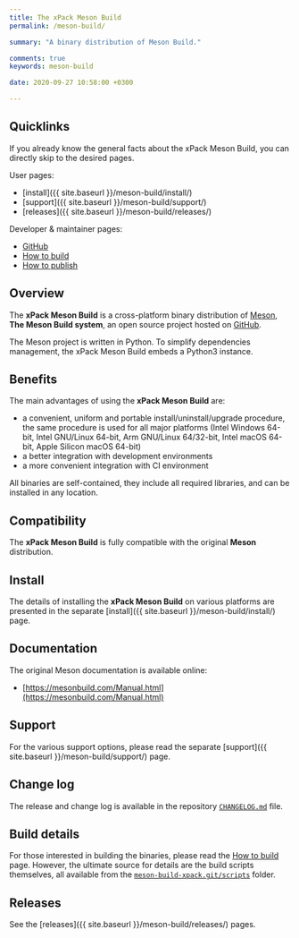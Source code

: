 ```yaml
---
title: The xPack Meson Build
permalink: /meson-build/

summary: "A binary distribution of Meson Build."

comments: true
keywords: meson-build

date: 2020-09-27 10:58:00 +0300

---
```


## Quicklinks

If you already know the general facts about the xPack Meson Build, you can
directly skip to the desired pages.

User pages:

- [install]({{ site.baseurl }}/meson-build/install/)
- [support]({{ site.baseurl }}/meson-build/support/)
- [releases]({{ site.baseurl }}/meson-build/releases/)

Developer & maintainer pages:

- [GitHub](https://github.com/xpack-dev-tools/meson-build-xpack/)
- [How to build](https://github.com/xpack-dev-tools/meson-build-xpack/blob/xpack/README-BUILD.md)
- [How to publish](https://github.com/xpack-dev-tools/meson-build-xpack/blob/xpack/README-RELEASE.md)

## Overview

The **xPack Meson Build** is a cross-platform binary distribution of
[Meson](http://mesonbuild.com), **The Meson Build system**,
an open source project hosted on
[GitHub](https://github.com/mesonbuild/meson/).

The Meson project is written in Python. To simplify dependencies management,
the xPack Meson Build embeds a Python3 instance.

## Benefits

The main advantages of using the **xPack Meson Build** are:

- a convenient, uniform and portable install/uninstall/upgrade procedure,
  the same procedure is used for all major
  platforms (Intel Windows 64-bit, Intel GNU/Linux 64-bit, Arm GNU/Linux
  64/32-bit, Intel macOS 64-bit, Apple Silicon macOS 64-bit)
- a better integration with development environments
- a more convenient integration with CI environment

All binaries are self-contained, they include all required libraries,
and can be installed in any location.

## Compatibility

The **xPack Meson Build** is fully compatible with the original **Meson**
distribution.

## Install

The details of installing the **xPack Meson Build** on various platforms are
presented in the separate
[install]({{ site.baseurl }}/meson-build/install/) page.

## Documentation

The original Meson documentation is available online:

- [https://mesonbuild.com/Manual.html](https://mesonbuild.com/Manual.html)

## Support

For the various support options, please read the separate
[support]({{ site.baseurl }}/meson-build/support/) page.

## Change log

The release and change log is available in the repository
[`CHANGELOG.md`](https://github.com/xpack-dev-tools/meson-build-xpack/blob/xpack/CHANGELOG.md) file.

## Build details

For those interested in building the binaries, please read the
[How to build](https://github.com/xpack-dev-tools/meson-build-xpack/blob/xpack/README-BUILD.md)
page.
However, the ultimate source for details are the build scripts themselves,
all available from the
[`meson-build-xpack.git/scripts`](https://github.com/xpack-dev-tools/meson-build-xpack/tree/xpack/scripts/)
folder.

## Releases

See the [releases]({{ site.baseurl }}/meson-build/releases/) pages.
